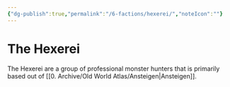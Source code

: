 ```yaml
---
{"dg-publish":true,"permalink":"/6-factions/hexerei/","noteIcon":""}
---
```


# The Hexerei

The Hexerei are a group of professional monster hunters that is primarily based out of [[0. Archive/Old World Atlas/Ansteigen\|Ansteigen]]. 

